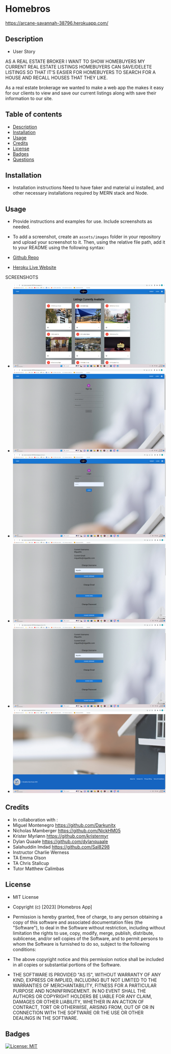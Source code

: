 # Homebros
https://arcane-savannah-38796.herokuapp.com/

## Description
- User Story

AS A REAL ESTATE BROKER
I WANT TO SHOW HOMEBUYERS MY CURRENT REAL ESTATE LISTINGS
HOMEBUYERS CAN SAVE/DELETE LISTINGS
SO THAT IT’S EASIER FOR HOMEBUYERS TO SEARCH FOR A HOUSE AND RECALL HOUSES THAT THEY LIKE.

As a real estate brokerage we wanted to make a web app the makes it easy for our clients to view and save our current listings along with save their information to our site.

## Table of contents
- [Description](#description)
- [Installation](#installation)
- [Usage](#usage)
- [Credits](#credits)
- [License](#license)
- [Badges](#badges)
- [Questions](#questions)

## Installation 
- Installation instructions
    Need to have faker and material ui installed, and other necessary installations required by MERN stack and Node.

## Usage
- Provide instructions and examples for use. Include screenshots as needed.

- To add a screenshot, create an `assets/images` folder in your repository and upload your screenshot to it. Then, using the relative file path, add it to your README using the following syntax:

- <a href="https://github.com/dylanquaale/home-bros">Github Repo</a>

- <a href="https://arcane-savannah-38796.herokuapp.com/">Heroku Live Website </a>

SCREENSHOTS

- ![Screenshot of Main Page/home page](/client/src/Assets/homeBrosMain.png)
- ![Screenshot of SignUp/signup page](/client/src/Assets/homeBrosSignUp.png)
- ![Screenshot of Login/login page](/client/src/Assets/homeBrosLogin.png)
- ![Screenshot of Change User Data page/profile page](/client/src/Assets/homeBrosChangeUserData.png)
- ![Screenshot of User Saved Properties page/saved page](/client/src/Assets/homeBrosChangeUserData.png)
- ![Screenshot of Footer/home page](/client/src/Assets/homeBrosFooter.png)

## Credits 

- In collaboration with : 
- Miguel Montenegro  https://github.com/Darkunitx
- Nicholas Mamberger https://github.com/NickHM05
- Krister Myrlønn    https://github.com/kristermyr
- Dylan Quaale       https://github.com/dylanquaale
- Salahuddin Imdad   https://github.com/Sal8298
- Instructor Charlie Werness
- TA Emma Olson
- TA Chris Stallcup
- Tutor Matthew Calimbas

## License

- MIT License

- Copyright (c) [2023] [Homebros App]

- Permission is hereby granted, free of charge, to any person obtaining a copy of this software and associated documentation files (the "Software"), to deal in the Software without restriction, including without limitation the rights to use, copy, modify, merge, publish, distribute, sublicense, and/or sell copies of the Software, and to permit persons to whom the Software is furnished to do so, subject to the following conditions:

- The above copyright notice and this permission notice shall be included in all copies or substantial portions of the Software.

- THE SOFTWARE IS PROVIDED "AS IS", WITHOUT WARRANTY OF ANY KIND, EXPRESS OR IMPLIED, INCLUDING BUT NOT LIMITED TO THE WARRANTIES OF MERCHANTABILITY, FITNESS FOR A PARTICULAR PURPOSE AND NONINFRINGEMENT. IN NO EVENT SHALL THE AUTHORS OR COPYRIGHT HOLDERS BE LIABLE FOR ANY CLAIM, DAMAGES OR OTHER LIABILITY, WHETHER IN AN ACTION OF CONTRACT, TORT OR OTHERWISE, ARISING FROM, OUT OF OR IN CONNECTION WITH THE SOFTWARE OR THE USE OR OTHER DEALINGS IN THE SOFTWARE.

## Badges

[![License: MIT](https://img.shields.io/badge/License-MIT-yellow.svg)](https://opensource.org/licenses/MIT)
